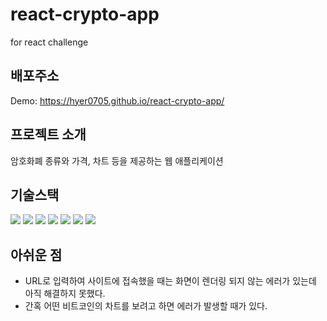 # react-crypto-app
 for react challenge

## 배포주소   

Demo: https://hyer0705.github.io/react-crypto-app/

## 프로젝트 소개   

암호화폐 종류와 가격, 차트 등을 제공하는 웹 애플리케이션

## 기술스택   

<img src="https://img.shields.io/badge/javascript-F7DF1E?style=for-the-badge&logo=javascript&logoColor=black"> <img src="https://img.shields.io/badge/react-61DAFB?style=for-the-badge&logo=react&logoColor=black"> <img src="https://img.shields.io/badge/TypeScript-007ACC?style=for-the-badge&logo=typescript&logoColor=white"> <img src="https://img.shields.io/badge/npm-CB3837?style=for-the-badge&logo=npm&logoColor=white"> <img src="https://img.shields.io/badge/visualstudiocode-007ACC?style=for-the-badge&logo=visualstudiocode&logoColor=white"> <img src="https://img.shields.io/badge/git-F05032?style=for-the-badge&logo=git&logoColor=white"> <img src="https://img.shields.io/badge/github-181717?style=for-the-badge&logo=github&logoColor=white">

## 아쉬운 점
- URL로 입력하여 사이트에 접속했을 때는 화면이 렌더링 되지 않는 에러가 있는데 아직 해결하지 못했다.
- 간혹 어떤 비트코인의 차트를 보려고 하면 에러가 발생할 때가 있다.
